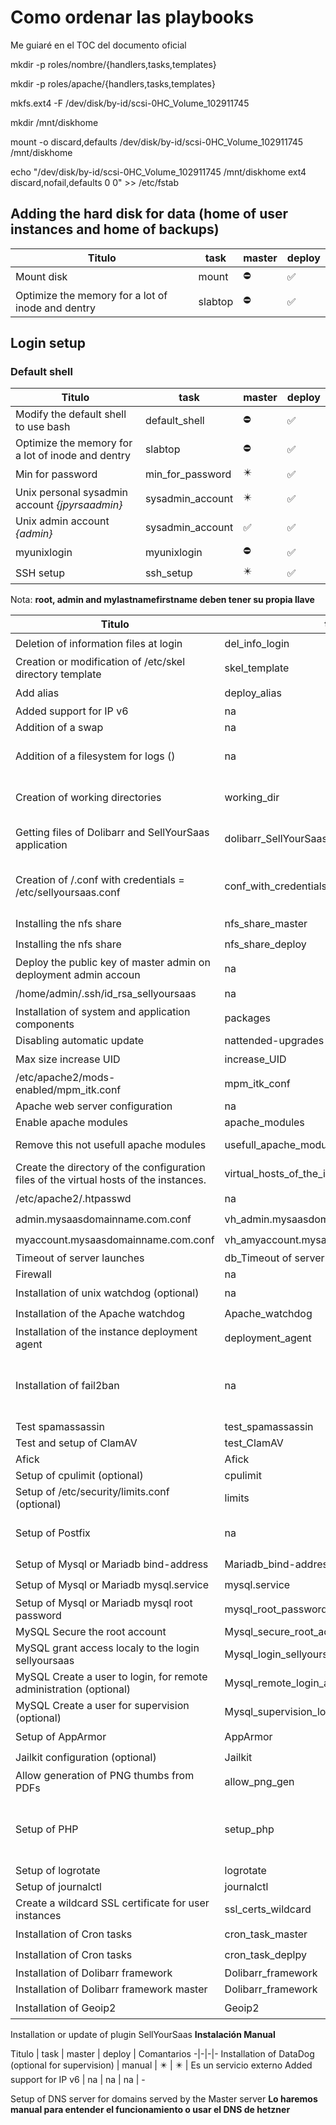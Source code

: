 # Como ordenar las playbooks

Me guiaré en el TOC del documento oficial

mkdir -p roles/nombre/{handlers,tasks,templates}

mkdir -p roles/apache/{handlers,tasks,templates}

mkfs.ext4 -F  /dev/disk/by-id/scsi-0HC_Volume_102911745

mkdir /mnt/diskhome

mount -o discard,defaults /dev/disk/by-id/scsi-0HC_Volume_102911745 /mnt/diskhome

echo "/dev/disk/by-id/scsi-0HC_Volume_102911745 /mnt/diskhome ext4 discard,nofail,defaults 0 0" >> /etc/fstab

## Adding the hard disk for data (home of user instances and home of backups)

Titulo | task | master | deploy
-|-|-|-
Mount disk | mount |  ⛔ | ✅
Optimize the memory for a lot of inode and dentry | slabtop  | ⛔ | ✅

## Login setup

### Default shell

Titulo | task | master | deploy
-|-|-|-
Modify the default shell to use bash | default_shell | ⛔ | ✅
Optimize the memory for a lot of inode and dentry | slabtop | ⛔ | ✅
Min for password | min_for_password | ✴️ | ✅
Unix personal sysadmin account _{jpyrsaadmin}_ | sysadmin_account | ✴️ | ✅
Unix admin account _{admin}_ | sysadmin_account | ✅ | ✅
myunixlogin | myunixlogin | ⛔ | ✅
SSH setup | ssh_setup | ✴️ | ✅

Nota: **root, admin and mylastnamefirstname deben tener su propia llave**

Titulo | task | master | deploy | nota
-|-|-|-|-
Deletion of information files at login | del_info_login | ✴️ | ✅ | -
Creation or modification of /etc/skel directory template | skel_template | ⛔ | ✅ | -
Add alias | deploy_alias | ⛔ | ✅ | -
Added support for IP v6 | na | na | na | -
Addition of a swap  | na | na | na | -
Addition of a filesystem for logs () | na | ✴️  | ✅ | depende de la configuración de apache
Creation of working directories | working_dir | ✅  | ✅ | depende de la configuración de apache
Getting files of Dolibarr and SellYourSaas application | dolibarr_SellYourSaas | ✅  | ✅ | depende de la configuración de apache
Creation of /.conf with credentials = /etc/sellyoursaas.conf | conf_with_credentials | ✅  | ✅ | El archivo /etc/sellyoursaas.conf es diferente para main y deploy
Installing the nfs share | nfs_share_master | ✅ | ⛔ | -
Installing the nfs share | nfs_share_deploy | ⛔ | ✅ | -
Deploy the public key of master admin on deployment admin accoun | na | ✅  | ✅ | -
/home/admin/.ssh/id_rsa_sellyoursaas| na | ⛔ | ✅ | -
Installation of system and application components| packages | ✅  | ✅ | -
Disabling automatic update| nattended-upgrades | ✅  | ✅ | -
Max size increase UID| increase_UID | ⛔ | ✅ | -
/etc/apache2/mods-enabled/mpm_itk.conf| mpm_itk_conf | ⛔ | ✅ | -
Apache web server configuration | na | ✅  | ✅ | -
Enable apache modules  | apache_modules | ✅  | ✅ | -
Remove this not usefull apache modules | usefull_apache_modules | ✅  | ✅ | agregar a2dismod mcrypt
Create the directory of the configuration files of the virtual hosts of the instances. | virtual_hosts_of_the_instances | ⛔ | ✅ | -
/etc/apache2/.htpasswd | na | ✅ | ⛔ | -
admin.mysaasdomainname.com.conf| vh_admin.mysaasdomainname.com | ✅ | ⛔ | -
myaccount.mysaasdomainname.com.conf| vh_amyaccount.mysaasdomainname.com.conf | ✅ | ⛔ | -
Timeout of server launches| db_Timeout of server launches | ✅  | ✅ | -
Firewall | na | na | na | - ?????
Installation of unix watchdog (optional) | na | ✴️ | ✴️ | -
Installation of the Apache watchdog | Apache_watchdog | ⛔ | ✅ | -
Installation of the instance deployment agent| deployment_agent | ⛔ | ✅ | -
Installation of fail2ban | na | ⛔ | ✅  | Miscelanea, es decir que este punto tiene configuraciones específicas para cada servidor
Test spamassassin | test_spamassassin | ✅  | ✅ | -
Test and setup of ClamAV | test_ClamAV | ✅ | ✅ | -
Afick | Afick | ✅  | ✅ | -
Setup of cpulimit (optional) | cpulimit | ✅  | ✅ | -
Setup of /etc/security/limits.conf (optional)| limits | ⛔ | ✅| -
Setup of Postfix | na | na | na | Este paso lo hacemos con el proveedor externo
Setup of Mysql or Mariadb bind-address | Mariadb_bind-address | ✅ | ⛔| -
Setup of Mysql or Mariadb mysql.service | mysql.service | ⛔ | ✅ | -
Setup of Mysql or Mariadb mysql root password | mysql_root_password | ✅ | ✅ | -
MySQL Secure the root account | Mysql_secure_root_account | ✅ | ✅ | -
MySQL grant access localy to the login sellyoursaas | Mysql_login_sellyoursaas | ✅ | ✅ | -
MySQL Create a user to login, for remote administration (optional) | Mysql_remote_login_admin | ✅ | ✅ | -
MySQL Create a user for supervision (optional) | Mysql_supervision_login | ✅ | ✅ | -
Setup of AppArmor| AppArmor | ⛔ | ✅ | -
Jailkit configuration (optional)| Jailkit | ⛔ | ✅ | -
Allow generation of PNG thumbs from PDFs | allow_png_gen | ⛔ | ✅ | -
Setup of PHP | setup_php | x | ✅  | Miscelanea, es decir que este punto tiene configuraciones específicas para cada servidor
Setup of logrotate | logrotate | ✅ | ✅ | -
Setup of journalctl | journalctl | ✅ | ✅ | -
Create a wildcard SSL certificate for user instances | ssl_certs_wildcard | ⛔ | ✅ | -
Installation of Cron tasks | cron_task_master | ✅ | ⛔ | -
Installation of Cron tasks | cron_task_deplpy | ⛔ | ✅ | -
Installation of Dolibarr framework | Dolibarr_framework | ✅ | ✅ | -
Installation of Dolibarr framework master | Dolibarr_framework | ✅ | ✅ | Miscelanea
Installation of Geoip2| Geoip2 | ✅ | ⛔| -

Installation or update of plugin SellYourSaas **Instalación Manual**

Titulo | task | master | deploy | Comantarios
-|-|-|-
Installation of DataDog (optional for supervision) | manual | ✴️ | ✴️ | Es un servicio externo
Added support for IP v6 | na | na | na | -

Setup of DNS server for domains served by the Master server **Lo haremos manual para entender el funcionamiento o usar el DNS de hetzner**
